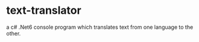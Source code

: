 # text-translator

a c# .Net6 console program which translates text from one language to the other.

